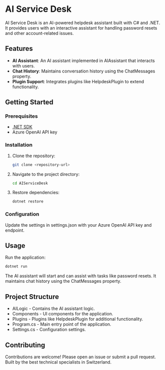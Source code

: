 # AI Service Desk

AI Service Desk is an AI-powered helpdesk assistant built with C# and .NET. It provides users with an interactive assistant for handling password resets and other account-related issues.

## Features

- **AI Assistant**: An AI assistant implemented  in AIAssistant that interacts with users.
- **Chat History**: Maintains conversation history using the ChatMessages property.
- **Plugin Support**: Integrates plugins like HelpdeskPlugin to extend functionality.

## Getting Started

### Prerequisites

- [.NET SDK](https://dotnet.microsoft.com/download)
- Azure OpenAI API key

### Installation

1. Clone the repository:

   ```sh
   git clone <repository-url>
   ```

2. Navigate to the project directory:

   ```sh
   cd AIServiceDesk
   ```

3. Restore dependencies:

   ```sh
   dotnet restore
   ```

### Configuration

Update the settings in settings.json with your Azure OpenAI API key and endpoint.

## Usage

Run the application:

```sh
dotnet run
```

The AI assistant will start and can assist with tasks like password resets. It maintains chat history using the ChatMessages property.

## Project Structure

 - AILogic - Contains the AI assistant logic.
 - Components - UI components for the application.
 - Plugins - Plugins like HelpdeskPlugin for additional functionality.
 - Program.cs - Main entry point of the application.
 - Settings.cs - Configuration settings.

## Contributing

Contributions are welcome! Please open an issue or submit a pull request.
Built by the best technical specialists in Switzerland.
